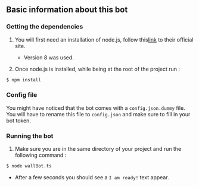 ## Basic information about this bot

### Getting the dependencies

1. You will first need an installation of node.js, follow this[link](https://nodejs.org/en/) to their official site.

    - Version 8 was used.
1. Once node.js is installed, while being at the root of the project run :
```bash
$ npm install
```
### Config file

You might have noticed that the bot comes with a `config.json.dummy` file. You will have to rename this file to `config.json` and make sure to fill in your bot token.

### Running the bot

1. Make sure you are in the same directory of your project and run the following command :
```bash
$ node wallBot.ts
```
* After a few seconds you should see a `I am ready!` text appear.